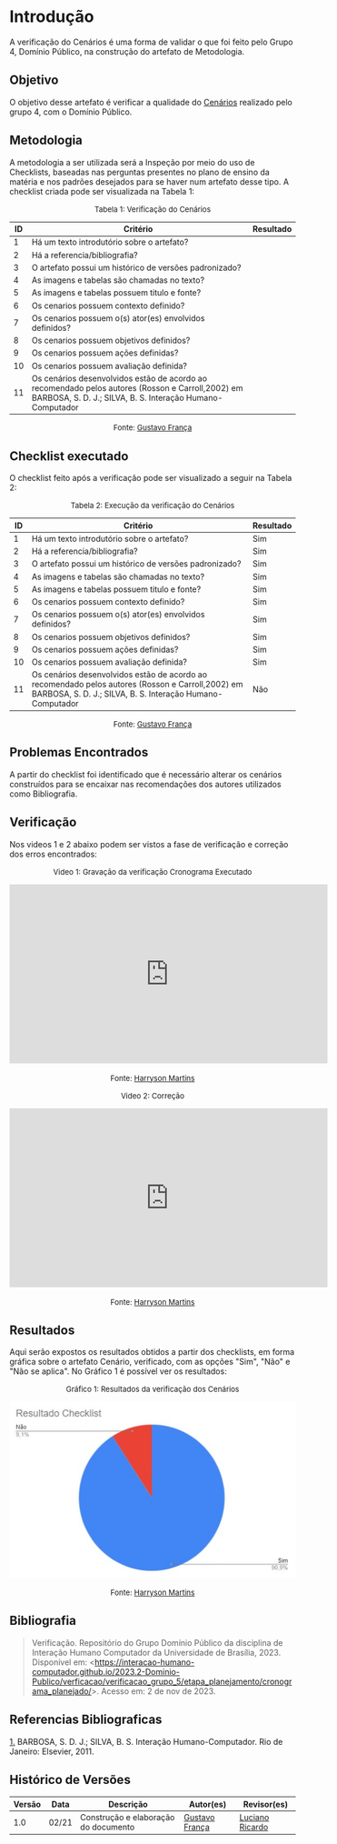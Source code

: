 # Introdução 

A verificação do Cenários é uma forma de validar o que foi feito pelo Grupo 4, Domínio Público, na construção do artefato de Metodologia.

## Objetivo

O objetivo desse artefato é verificar a qualidade do [Cenários](docs/analise_de_requisitos/cenarios.md) realizado pelo grupo 4, com o Domínio Público.

## Metodologia

A metodologia a ser utilizada será a Inspeção por meio do uso de Checklists, baseadas nas perguntas presentes no plano de ensino da matéria e nos padrões desejados para se haver num artefato desse tipo. A checklist criada pode ser visualizada na Tabela 1:

<center>

<font size="2"><p style="text-align: center">Tabela 1: Verificação do Cenários</p></font>

| ID  | Critério                                                                                                                                                       | Resultado |
| --- | -------------------------------------------------------------------------------------------------------------------------------------------------------------- | --------- |
| 1   | Há um texto introdutório sobre o artefato?                                                                                                                     |           |
| 2   | Há a referencia/bibliografia?                                                                                                                                  |           |
| 3   | O artefato possui um histórico de versões padronizado?                                                                                                         |           |
| 4   | As imagens e tabelas são chamadas no texto?                                                                                                                    |           |
| 5   | As imagens e tabelas possuem titulo e fonte?                                                                                                                   |           |
| 6   | Os cenarios possuem contexto definido?                                                                                                                         |           |
| 7   | Os cenarios possuem o(s) ator(es) envolvidos definidos?                                                                                                        |           |
| 8   | Os cenarios possuem objetivos definidos?                                                                                                                       |           |
| 9   | Os cenarios possuem ações definidas?                                                                                                                           |           |
| 10  | Os cenarios possuem avaliação definida?                                                                                                                        |           |
| 11  | Os cenários desenvolvidos estão de acordo ao recomendado pelos autores (Rosson e Carroll,2002) em  BARBOSA, S. D. J.; SILVA, B. S. Interação Humano-Computador |

<font size="2"><p style="text-align: center">Fonte: [Gustavo França](https://github.com/gustavofbs)  </p></font>

</center>

## Checklist executado

O checklist feito após a verificação pode ser visualizado a seguir na Tabela 2:

<center>

<font size="2"><p style="text-align: center">Tabela 2: Execução da verificação do Cenários</p></font>


| ID  | Critério                                                                                                                                                       | Resultado |
| --- | -------------------------------------------------------------------------------------------------------------------------------------------------------------- | --------- |
| 1   | Há um texto introdutório sobre o artefato?                                                                                                                     | Sim       |
| 2   | Há a referencia/bibliografia?                                                                                                                                  | Sim       |
| 3   | O artefato possui um histórico de versões padronizado?                                                                                                         | Sim       |
| 4   | As imagens e tabelas são chamadas no texto?                                                                                                                    | Sim       |
| 5   | As imagens e tabelas possuem titulo e fonte?                                                                                                                   | Sim       |
| 6   | Os cenarios possuem contexto definido?                                                                                                                         | Sim       |
| 7   | Os cenarios possuem o(s) ator(es) envolvidos definidos?                                                                                                        | Sim       |
| 8   | Os cenarios possuem objetivos definidos?                                                                                                                       | Sim       |
| 9   | Os cenarios possuem ações definidas?                                                                                                                           | Sim       |
| 10  | Os cenarios possuem avaliação definida?                                                                                                                        | Sim       |
| 11  | Os cenários desenvolvidos estão de acordo ao recomendado pelos autores (Rosson e Carroll,2002) em  BARBOSA, S. D. J.; SILVA, B. S. Interação Humano-Computador | Não       |


<font size="2"><p style="text-align: center">Fonte: [Gustavo França](https://github.com/gustavofbs)  </p></font>

</center>

## Problemas Encontrados

A partir do checklist foi identificado que é necessário alterar os cenários construídos para se encaixar nas recomendações dos autores utilizados como Bibliografia.

## Verificação

Nos videos 1 e 2 abaixo podem ser vistos a fase de verificação e correção dos erros encontrados:

<center>

<font size="2"><p style="text-align: center">Video 1: Gravação da verificação Cronograma Executado</p></font>

<iframe width="560" height="315" src="https://www.youtube.com/embed/Z_H7IrNpm2E?si=RW-Q0TRv2uUAG_FL" title="YouTube video player" frameborder="0" allow="accelerometer; autoplay; clipboard-write; encrypted-media; gyroscope; picture-in-picture; web-share" allowfullscreen></iframe>

<font size="2"><p style="text-align: center">Fonte:  [Harryson Martins](https://github.com/harry-cmartin)</p></font>


</center>

<center>

<font size="2"><p style="text-align: center">Video 2: Correção</p></font>

<iframe width="560" height="315" src="https://www.youtube.com/embed/5kkqMkJC624?si=3XwxG7mQOlB9oAV5" title="YouTube video player" frameborder="0" allow="accelerometer; autoplay; clipboard-write; encrypted-media; gyroscope; picture-in-picture; web-share" allowfullscreen></iframe>

<font size="2"><p style="text-align: center">Fonte:  [Harryson Martins](https://github.com/harry-cmartin)</p></font>


</center>


## Resultados 

Aqui serão expostos os resultados obtidos a partir dos checklists, em forma gráfica sobre o artefato Cenário, verificado, com as opções "Sim", "Não" e "Não se aplica". No Gráfico 1 é possível ver os resultados:

<center>

<font size="2"><p style="text-align: center">Gráfico 1: Resultados da verificação dos Cenários</p></font>

![Cenarios](../../../assets/verificacao/cenarios.jpg)

<font size="2"><p style="text-align: center">Fonte: [Harryson Martins](https://github.com/harry-cmartin)</p></font>

</center>

## Bibliografia 

> Verificação. Repositório do Grupo Domínio Público da disciplina de Interação Humano Computador da Universidade de Brasília, 2023. Disponível em: <<https://interacao-humano-computador.github.io/2023.2-Dominio-Publico/verficacao/verificacao_grupo_5/etapa_planejamento/cronograma_planejado/>>. Acesso em: 2 de nov de 2023.

## Referencias Bibliograficas

<a id="FRM3" href="#anchor_1">1.</a> BARBOSA, S. D. J.; SILVA, B. S. Interação Humano-Computador. Rio de Janeiro: Elsevier, 2011.

## Histórico de Versões

| Versão | Data  | Descrição                            | Autor(es)                                       | Revisor(es)                                     |
| ------ | ----- | ------------------------------------ | ----------------------------------------------- | ----------------------------------------------- |
| 1.0    | 02/21 | Construção e elaboração do documento | [Gustavo França](https://github.com/gustavofbs) | [Luciano Ricardo](https://github.com/l-ricardo) |